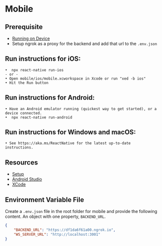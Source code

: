 # Mobile

## Prerequisite

- [Running on Device](https://reactnative.dev/docs/running-on-device)
- Setup ngrok as a proxy for the backend and add that url to the `.env.json`

## Run instructions for iOS:

    •  npx react-native run-ios
    - or -
    • Open mobile/ios/mobile.xcworkspace in Xcode or run "xed -b ios"
    • Hit the Run button

## Run instructions for Android:

    • Have an Android emulator running (quickest way to get started), or a device connected.
    •  npx react-native run-android

## Run instructions for Windows and macOS:

    • See https://aka.ms/ReactNative for the latest up-to-date instructions.

## Resources

- [Setup](https://reactnative.dev/docs/typescript)
- [Android Studio](https://developer.android.com/studio)
- [XCode](https://apps.apple.com/us/app/xcode/id497799835?mt=12)

## Environment Variable File

Create a `.env.json` file in the root folder for mobile and provide the
following content. An object with one property, `BACKEND_URL`.

```json
{
	"BACKEND_URL": "https://df1da6f61a00.ngrok.io",
	"WS_SERVER_URL": "http://localhost:3001"
}
```
